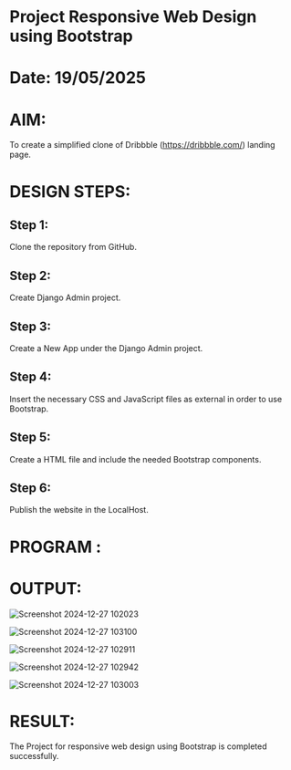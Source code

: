 # Project Responsive Web Design using Bootstrap
# Date: 19/05/2025
# AIM:
To create a simplified clone of Dribbble (https://dribbble.com/) landing page.

# DESIGN STEPS:
## Step 1:
Clone the repository from GitHub.

## Step 2:
Create Django Admin project.

## Step 3:
Create a New App under the Django Admin project.

## Step 4:
Insert the necessary CSS and JavaScript files as external in order to use Bootstrap.

## Step 5:
Create a HTML file and include the needed Bootstrap components.

## Step 6:
Publish the website in the LocalHost.

# PROGRAM :
# OUTPUT:
![Screenshot 2024-12-27 102023](https://github.com/user-attachments/assets/58b55daa-8be5-4185-b848-c5428b3200f3)

![Screenshot 2024-12-27 103100](https://github.com/user-attachments/assets/8a960f11-fe42-4db6-8d7e-d2f044ca7dc9)

![Screenshot 2024-12-27 102911](https://github.com/user-attachments/assets/389e001d-b33a-48a2-928c-bab39d24da9a)

![Screenshot 2024-12-27 102942](https://github.com/user-attachments/assets/f7b37435-b58b-417c-8db8-3a117a05e640)

![Screenshot 2024-12-27 103003](https://github.com/user-attachments/assets/1feec641-da89-4116-ab36-849d6d7c5805)

# RESULT:
The Project for responsive web design using Bootstrap is completed successfully.
